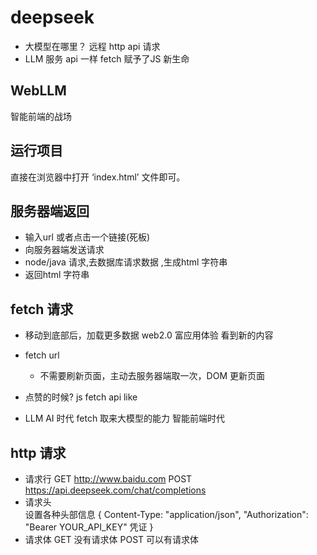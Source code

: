 # deepseek
- 大模型在哪里？
  远程
  http api 请求
- LLM 服务
  api 一样
  fetch  赋予了JS 新生命 

## WebLLM
智能前端的战场

## 运行项目
直接在浏览器中打开 ‘index.html’ 文件即可。

## 服务器端返回
- 输入url 或者点击一个链接(死板)
- 向服务器端发送请求
- node/java 请求,去数据库请求数据 ,生成html 字符串
- 返回html 字符串

## fetch 请求
- 移动到底部后，加载更多数据 web2.0 富应用体验
  看到新的内容 
- fetch url
  - 不需要刷新页面，主动去服务器端取一次，DOM 更新页面
- 点赞的时候?
  js fetch api like 

- LLM AI 时代
  fetch 取来大模型的能力 智能前端时代 

## http 请求
  - 请求行 GET http://www.baidu.com
      POST https://api.deepseek.com/chat/completions
  - 请求头  
    设置各种头部信息 
    {
      Content-Type: "application/json",
      "Authorization": "Bearer YOUR_API_KEY" 凭证
    }
  - 请求体
    GET 没有请求体
    POST 可以有请求体
     